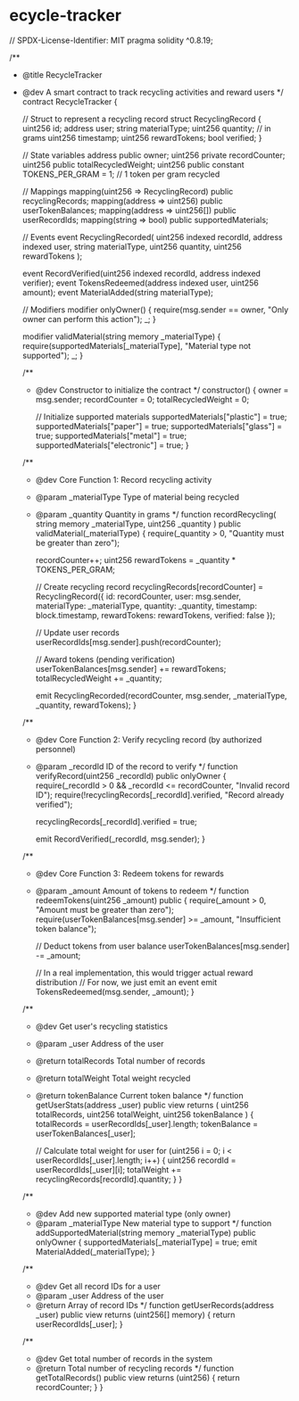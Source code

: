 # ecycle-tracker
// SPDX-License-Identifier: MIT
pragma solidity ^0.8.19;

/**
 * @title RecycleTracker
 * @dev A smart contract to track recycling activities and reward users
 */
contract RecycleTracker {
    
    // Struct to represent a recycling record
    struct RecyclingRecord {
        uint256 id;
        address user;
        string materialType;
        uint256 quantity; // in grams
        uint256 timestamp;
        uint256 rewardTokens;
        bool verified;
    }
    
    // State variables
    address public owner;
    uint256 private recordCounter;
    uint256 public totalRecycledWeight;
    uint256 public constant TOKENS_PER_GRAM = 1; // 1 token per gram recycled
    
    // Mappings
    mapping(uint256 => RecyclingRecord) public recyclingRecords;
    mapping(address => uint256) public userTokenBalances;
    mapping(address => uint256[]) public userRecordIds;
    mapping(string => bool) public supportedMaterials;
    
    // Events
    event RecyclingRecorded(
        uint256 indexed recordId,
        address indexed user,
        string materialType,
        uint256 quantity,
        uint256 rewardTokens
    );
    
    event RecordVerified(uint256 indexed recordId, address indexed verifier);
    event TokensRedeemed(address indexed user, uint256 amount);
    event MaterialAdded(string materialType);
    
    // Modifiers
    modifier onlyOwner() {
        require(msg.sender == owner, "Only owner can perform this action");
        _;
    }
    
    modifier validMaterial(string memory _materialType) {
        require(supportedMaterials[_materialType], "Material type not supported");
        _;
    }
    
    /**
     * @dev Constructor to initialize the contract
     */
    constructor() {
        owner = msg.sender;
        recordCounter = 0;
        totalRecycledWeight = 0;
        
        // Initialize supported materials
        supportedMaterials["plastic"] = true;
        supportedMaterials["paper"] = true;
        supportedMaterials["glass"] = true;
        supportedMaterials["metal"] = true;
        supportedMaterials["electronic"] = true;
    }
    
    /**
     * @dev Core Function 1: Record recycling activity
     * @param _materialType Type of material being recycled
     * @param _quantity Quantity in grams
     */
    function recordRecycling(
        string memory _materialType,
        uint256 _quantity
    ) public validMaterial(_materialType) {
        require(_quantity > 0, "Quantity must be greater than zero");
        
        recordCounter++;
        uint256 rewardTokens = _quantity * TOKENS_PER_GRAM;
        
        // Create recycling record
        recyclingRecords[recordCounter] = RecyclingRecord({
            id: recordCounter,
            user: msg.sender,
            materialType: _materialType,
            quantity: _quantity,
            timestamp: block.timestamp,
            rewardTokens: rewardTokens,
            verified: false
        });
        
        // Update user records
        userRecordIds[msg.sender].push(recordCounter);
        
        // Award tokens (pending verification)
        userTokenBalances[msg.sender] += rewardTokens;
        totalRecycledWeight += _quantity;
        
        emit RecyclingRecorded(recordCounter, msg.sender, _materialType, _quantity, rewardTokens);
    }
    
    /**
     * @dev Core Function 2: Verify recycling record (by authorized personnel)
     * @param _recordId ID of the record to verify
     */
    function verifyRecord(uint256 _recordId) public onlyOwner {
        require(_recordId > 0 && _recordId <= recordCounter, "Invalid record ID");
        require(!recyclingRecords[_recordId].verified, "Record already verified");
        
        recyclingRecords[_recordId].verified = true;
        
        emit RecordVerified(_recordId, msg.sender);
    }
    
    /**
     * @dev Core Function 3: Redeem tokens for rewards
     * @param _amount Amount of tokens to redeem
     */
    function redeemTokens(uint256 _amount) public {
        require(_amount > 0, "Amount must be greater than zero");
        require(userTokenBalances[msg.sender] >= _amount, "Insufficient token balance");
        
        // Deduct tokens from user balance
        userTokenBalances[msg.sender] -= _amount;
        
        // In a real implementation, this would trigger actual reward distribution
        // For now, we just emit an event
        emit TokensRedeemed(msg.sender, _amount);
    }
    
    /**
     * @dev Get user's recycling statistics
     * @param _user Address of the user
     * @return totalRecords Total number of records
     * @return totalWeight Total weight recycled
     * @return tokenBalance Current token balance
     */
    function getUserStats(address _user) 
        public 
        view 
        returns (
            uint256 totalRecords,
            uint256 totalWeight,
            uint256 tokenBalance
        ) 
    {
        totalRecords = userRecordIds[_user].length;
        tokenBalance = userTokenBalances[_user];
        
        // Calculate total weight for user
        for (uint256 i = 0; i < userRecordIds[_user].length; i++) {
            uint256 recordId = userRecordIds[_user][i];
            totalWeight += recyclingRecords[recordId].quantity;
        }
    }
    
    /**
     * @dev Add new supported material type (only owner)
     * @param _materialType New material type to support
     */
    function addSupportedMaterial(string memory _materialType) public onlyOwner {
        supportedMaterials[_materialType] = true;
        emit MaterialAdded(_materialType);
    }
    
    /**
     * @dev Get all record IDs for a user
     * @param _user Address of the user
     * @return Array of record IDs
     */
    function getUserRecords(address _user) public view returns (uint256[] memory) {
        return userRecordIds[_user];
    }
    
    /**
     * @dev Get total number of records in the system
     * @return Total number of recycling records
     */
    function getTotalRecords() public view returns (uint256) {
        return recordCounter;
    }
}

